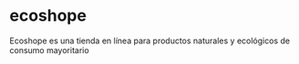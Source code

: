 # ecoshope
Ecoshope es una tienda en línea para productos naturales y ecológicos de consumo mayoritario
